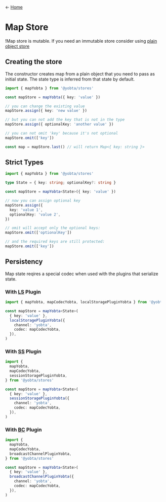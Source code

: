 &larr; [Home](../../../README.md)

# Map Store

!Map store is mutable. If you need an immutable store consider using [plain object store](./plain-object-store.md)

## Creating the store

The constructor creates map from a plain object that you need to pass as initial state.
The state type is inferred from that state by default.

```ts
import { mapYobta } from '@yobta/stores'

const mapStore = mapYobta({ key: 'value' })

// you can change the existing value
mapStore.assign({ key: 'new value' })

// but you can not add the key that is not in the type
mapStore.assign({ optionalKey: 'another value' })

// you can not omit 'key' because it's not optional
mapStore.omit(['key'])

const map = mapStore.last() // will return Map<{ key: string }>
```

## Strict Types

```ts
import { mapYobta } from '@yobta/stores'

type State = { key: string; optionalKey?: string }

const mapStore = mapYobta<State>({ key: 'value' })

// now you can assign optional key
mapStore.assign({
  key: 'value 1',
  optionalKey: 'value 2',
})

// omit will accept only the optional keys:
mapStore.omit(['optionalKey'])

// and the required keys are still protected:
mapStore.omit(['key'])
```

## Persistency

Map state reqires a special codec when used with the plugins that serialize state.

### With [LS](../../plugins/lazyPluginYobta/index.md) Plugin

```ts
import { mapYobta, mapCodecYobta, localStoragePluginYobta } from '@yobta/stores'

const mapStore = mapYobta<State>(
  { key: 'value' },
  localStoragePluginYobta({
    channel: 'yobta',
    codec: mapCodecYobta,
  }),
)
```

### With [SS](../../plugins/sessionStoragePluginYobta/index.md) Plugin

```ts
import {
  mapYobta,
  mapCodecYobta,
  sessionStoragePluginYobta,
} from '@yobta/stores'

const mapStore = mapYobta<State>(
  { key: 'value' },
  sessionStoragePluginYobta({
    channel: 'yobta',
    codec: mapCodecYobta,
  }),
)
```

### With [BC](../../plugins/broadcastChannelPluginYobta/index.md) Plugin

```ts
import {
  mapYobta,
  mapCodecYobta,
  broadcastChannelPluginYobta,
} from '@yobta/stores'

const mapStore = mapYobta<State>(
  { key: 'value' },
  broadcastChannelPluginYobta({
    channel: 'yobta',
    codec: mapCodecYobta,
  }),
)
```
